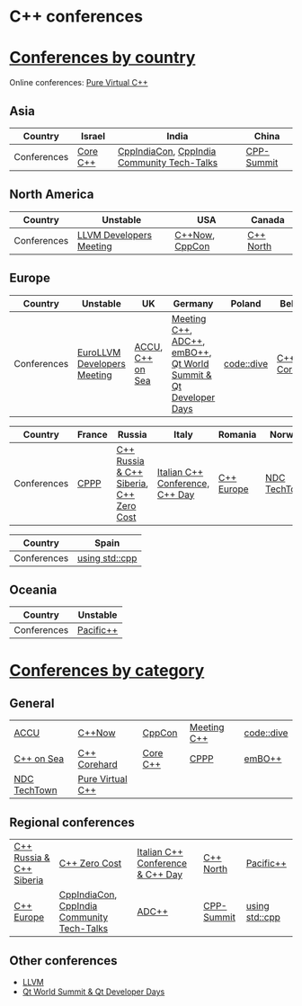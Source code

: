 # C++ conferences

# [Conferences by country](categorization/by_country.md)

Online conferences: [Pure Virtual C++](https://github.com/PatriotRossii/cpp-conferences/blob/master/conferences/purevirtualcpp.md)

## Asia

| Country | Israel | India | China |
| --- | --- | --- | --- |
| Conferences | [Core C++](https://github.com/PatriotRossii/cpp-conferences/blob/master/conferences/corecpp.md) | [CppIndiaCon](https://github.com/PatriotRossii/cpp-conferences/blob/master/conferences/cppindiacon.md), [CppIndia Community Tech-Talks](https://github.com/PatriotRossii/cpp-conferences/blob/master/conferences/cppindiacommunitytechtalks.md) | [CPP-Summit](https://github.com/PatriotRossii/cpp-conferences/blob/master/conferences/cppsummit.md) |


## North America

| Country | Unstable | USA | Canada |
| --- | --- | --- | --- |
| Conferences | [LLVM Developers Meeting](https://github.com/PatriotRossii/cpp-conferences/blob/master/conferences/llvm.md) | [C++Now](https://github.com/PatriotRossii/cpp-conferences/blob/master/conferences/cppnow.md), [CppCon](https://github.com/PatriotRossii/cpp-conferences/blob/master/conferences/cppcon.md) | [C++ North](https://github.com/PatriotRossii/cpp-conferences/blob/master/conferences/cppnorth.md) |


## Europe

| Country | Unstable | UK | Germany | Poland | Belarus |
| --- | --- | --- | --- | --- | --- |
| Conferences | [EuroLLVM Developers Meeting](https://github.com/PatriotRossii/cpp-conferences/blob/master/conferences/llvm.md) | [ACCU](https://github.com/PatriotRossii/cpp-conferences/blob/master/conferences/accu.md), [C++ on Sea](https://github.com/PatriotRossii/cpp-conferences/blob/master/conferences/cpponsea.md) | [Meeting C++](https://github.com/PatriotRossii/cpp-conferences/blob/master/conferences/meetingcpp.md), [ADC++](https://github.com/PatriotRossii/cpp-conferences/blob/master/conferences/adcpp.md), [emBO++](https://github.com/PatriotRossii/cpp-conferences/blob/master/conferences/embopp.md), [Qt World Summit & Qt Developer Days](https://github.com/PatriotRossii/cpp-conferences/blob/master/conferences/qtworldsummit.md) | [code::dive](https://github.com/PatriotRossii/cpp-conferences/blob/master/conferences/codedive.md) | [C++ Corehard](https://github.com/PatriotRossii/cpp-conferences/blob/master/conferences/cppcorehard.md) |

| Country | France | Russia | Italy | Romania | Norway
| --- | --- | --- | --- | --- | --- |
| Conferences | [CPPP](https://github.com/PatriotRossii/cpp-conferences/blob/master/conferences/cppp.md) | [C++ Russia & C++ Siberia](https://github.com/PatriotRossii/cpp-conferences/blob/master/conferences/cpprussia.md), [C++ Zero Cost](https://github.com/PatriotRossii/cpp-conferences/blob/master/conferences/cppzerocost.md) | [Italian C++ Conference, C++ Day](https://github.com/PatriotRossii/cpp-conferences/blob/master/conferences/italiancpp.md) | [C++ Europe](https://github.com/PatriotRossii/cpp-conferences/blob/master/conferences/cppeurope.md) | [NDC TechTown](https://github.com/PatriotRossii/cpp-conferences/blob/master/conferences/ndctechtown.md) |

| Country | Spain |
| --- | --- |
| Conferences | [using std::cpp](https://github.com/PatriotRossii/cpp-conferences/blob/master/conferences/usingstdcpp.md) |



## Oceania

| Country | Unstable |
| --- | --- |
| Conferences | [Pacific++](https://github.com/PatriotRossii/cpp-conferences/blob/master/conferences/pacificpp.md) |

# [Conferences by category](categorization/by_category.md)

## General
| | | | | |
|-|-|-|-|-|
| [ACCU](https://github.com/PatriotRossii/cpp-conferences/blob/master/conferences/accu.md) |[C++Now](https://github.com/PatriotRossii/cpp-conferences/blob/master/conferences/cppnow.md) | [CppCon](https://github.com/PatriotRossii/cpp-conferences/blob/master/conferences/cppcon.md) |[Meeting C++](https://github.com/PatriotRossii/cpp-conferences/blob/master/conferences/meetingcpp.md) | [code::dive](https://github.com/PatriotRossii/cpp-conferences/blob/master/conferences/codedive.md) |
| [C++ on Sea](https://github.com/PatriotRossii/cpp-conferences/blob/master/conferences/cpponsea.md) | [C++ Corehard](https://github.com/PatriotRossii/cpp-conferences/blob/master/conferences/cppcorehard.md) | [Core C++](https://github.com/PatriotRossii/cpp-conferences/blob/master/conferences/corecpp.md) | [CPPP](https://github.com/PatriotRossii/cpp-conferences/blob/master/conferences/cppp.md) | [emBO++](https://github.com/PatriotRossii/cpp-conferences/blob/master/conferences/embopp.md) |
| [NDC TechTown](https://github.com/PatriotRossii/cpp-conferences/blob/master/conferences/ndctechtown.md) | [Pure Virtual C++](https://github.com/PatriotRossii/cpp-conferences/blob/master/conferences/purevirtualcpp.md) |

## Regional conferences

| | | | | |
|-|-|-|-|-|
| [C++ Russia & C++ Siberia](https://github.com/PatriotRossii/cpp-conferences/blob/master/conferences/cpprussia.md) | [C++ Zero Cost](https://github.com/PatriotRossii/cpp-conferences/blob/master/conferences/cppzerocost.md) | [Italian C++ Conference & C++ Day](https://github.com/PatriotRossii/cpp-conferences/blob/master/conferences/italiancpp.md) | [C++ North](https://github.com/PatriotRossii/cpp-conferences/blob/master/conferences/cppnorth.md) | [Pacific++](https://github.com/PatriotRossii/cpp-conferences/blob/master/conferences/pacificpp.md) | 
| [C++ Europe](https://github.com/PatriotRossii/cpp-conferences/blob/master/conferences/cppeurope.md) | [CppIndiaCon](https://github.com/PatriotRossii/cpp-conferences/blob/master/conferences/cppindiacon.md), [CppIndia Community Tech-Talks](https://github.com/PatriotRossii/cpp-conferences/blob/master/conferences/cppindiacommunitytechtalks.md) | [ADC++](https://github.com/PatriotRossii/cpp-conferences/blob/master/conferences/adcpp.md) | [CPP-Summit](https://github.com/PatriotRossii/cpp-conferences/blob/master/conferences/cppsummit.md) | [using std::cpp](https://github.com/PatriotRossii/cpp-conferences/blob/master/conferences/usingstdcpp.md) |

## Other conferences

* [LLVM](https://github.com/PatriotRossii/cpp-conferences/blob/master/conferences/llvm.md)
* [Qt World Summit & Qt Developer Days](https://github.com/PatriotRossii/cpp-conferences/blob/master/conferences/qtworldsummit.md)
